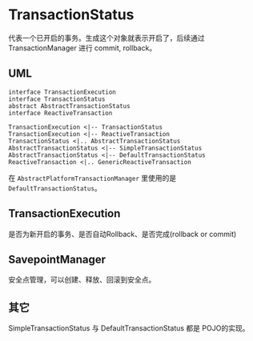 # TransactionStatus
代表一个已开启的事务。生成这个对象就表示开启了，后续通过 TransactionManager 进行 commit, rollback。

## UML
```plantuml
interface TransactionExecution
interface TransactionStatus
abstract AbstractTransactionStatus
interface ReactiveTransaction

TransactionExecution <|-- TransactionStatus
TransactionExecution <|-- ReactiveTransaction
TransactionStatus <|.. AbstractTransactionStatus
AbstractTransactionStatus <|-- SimpleTransactionStatus
AbstractTransactionStatus <|-- DefaultTransactionStatus
ReactiveTransaction <|.. GenericReactiveTransaction
```
在 `AbstractPlatformTransactionManager` 里使用的是 `DefaultTransactionStatus`。
## TransactionExecution
是否为新开启的事务、是否自动Rollback、是否完成(rollback or commit)
## SavepointManager
安全点管理，可以创建、释放、回滚到安全点。

## 其它
SimpleTransactionStatus 与 DefaultTransactionStatus 都是 POJO的实现。
